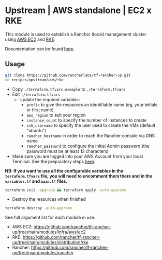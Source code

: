 # Upstream | AWS standalone | EC2 x RKE

This module is used to establish a Rancher (local) management cluster using [AWS EC2](https://aws.amazon.com/ec2/) and [RKE](https://rke.docs.rancher.com/).

Documentation can be found [here](./docs.md).

## Usage

```bash
git clone https://github.com/rancherlabs/tf-rancher-up.git
cd recipes/upstream/aws/rke
```

- Copy `./terraform.tfvars.exmaple` to `./terraform.tfvars`
- Edit `./terraform.tfvars`
  - Update the required variables:
    -  `prefix` to give the resources an identifiable name (eg, your initials or first name)
    -  `aws_region` to suit your region
    -  `instance_count` to specify the number of instances to create
    -  `ssh_username` to specify the user used to create the VMs (default "ubuntu")
    -  `rancher_hostname` in order to reach the Rancher console via DNS name
    -  `rancher_password` to configure the initial Admin password (the password must be at least 12 characters)
- Make sure you are logged into your AWS Account from your local Terminal. See the preparatory steps [here](../../../../modules/infra/aws/README.md).

**NB: If you want to use all the configurable variables in the `terraform.tfvars` file, you will need to uncomment them there and in the `variables.tf` and `main.tf` files.**

```bash
terraform init -upgrade && terraform apply -auto-approve
```

- Destroy the resources when finished
```bash
terraform destroy -auto-approve
```

See full argument list for each module in use:
  - AWS EC2: https://github.com/rancher/tf-rancher-up/tree/main/modules/infra/aws/ec2
  - RKE: https://github.com/rancher/tf-rancher-up/tree/main/modules/distribution/rke
  - Rancher: https://github.com/rancher/tf-rancher-up/tree/main/modules/rancher
